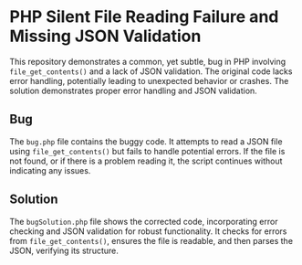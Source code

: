 # PHP Silent File Reading Failure and Missing JSON Validation

This repository demonstrates a common, yet subtle, bug in PHP involving `file_get_contents()` and a lack of JSON validation.  The original code lacks error handling, potentially leading to unexpected behavior or crashes.  The solution demonstrates proper error handling and JSON validation.

## Bug
The `bug.php` file contains the buggy code. It attempts to read a JSON file using `file_get_contents()` but fails to handle potential errors. If the file is not found, or if there is a problem reading it, the script continues without indicating any issues.

## Solution
The `bugSolution.php` file shows the corrected code, incorporating error checking and JSON validation for robust functionality.  It checks for errors from `file_get_contents()`, ensures the file is readable, and then parses the JSON, verifying its structure.